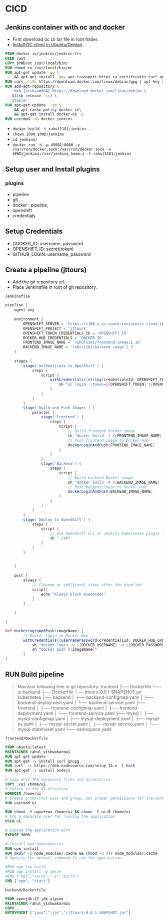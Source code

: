 # CICD
## Jenkins container with oc and docker
- First download oc cli tar file in root folder.
- [Install OC client in Ubuntu/Debian](https://gist.github.com/mehdihasan/3399998cba54bdec78deb9be4a002acb)
```Dockerfile
FROM docker.io/jenkins/jenkins:lts
USER root
COPY $PWD/oc /usr/local/bin/
RUN chmod +x /usr/local/bin/oc
RUN apt-get update -qq \
    && apt-get install -qqy apt-transport-https ca-certificates curl gnupg2 software-properties-common 
RUN curl -fsSL https://download.docker.com/linux/debian/gpg | apt-key add -
RUN add-apt-repository \
   "deb [arch=amd64] https://download.docker.com/linux/debian \
   $(lsb_release -cs) \
   stable"
RUN apt-get update  -qq \
    && apt-cache policy docker-ce\
    && apt-get install docker-ce -y
RUN usermod -aG docker jenkins
```
- `docker build -t rahul1181/jenkins .`
- `chown 1000 $PWD/jenkins`
- `cd jenkins/`
- `docker run -d -p 49001:8080 -v /var/run/docker.sock:/var/run/docker.sock -v $PWD/jenkins:/var/jenkins_home:z -t rahul1181/jenkins`


## Setup user and Install plugins
### plugins
- pipeline
- git
- docker : pipeline, 
- openshift
- credentials

## Setup Credentials
- DOCKER_ID: username, password
- OPENSHIFT_ID: secret(token)
- GITHUB_LOGIN: username, password

## Create a pipeline (jttours)
- Add the git repository url.
- Place Jenkinsfile in root of git repository.

`Jenkinsfile`
```groovy 
pipeline {
    agent any
 
    environment {
        OPENSHIFT_SERVER = 'https://c100-e.us-south.containers.cloud.ibm.com:30954'
        OPENSHIFT_PROJECT = 'jttours'
        OPENSHIFT_TOKEN_CREDENTIALS_ID = 'OPENSHIFT_ID'
        DOCKER_HUB_CREDENTIALS = 'DOCKER_ID'
        FRONTEND_IMAGE_NAME = 'rahul1181/frontend-image:1.16'
        BACKEND_IMAGE_NAME = 'rahul1181/backend-image:1.3'
    }
 
    stages {
        stage('Authenticate to OpenShift') {
            steps {
                script {
                    withCredentials([string(credentialsId: OPENSHIFT_TOKEN_CREDENTIALS_ID, variable: 'OPENSHIFT_TOKEN')]) {
                        sh "oc login --token=${OPENSHIFT_TOKEN} ${OPENSHIFT_SERVER}"
                    }
                }
            }
        }
        stage('Build and Push Images') {
            parallel {
                stage('Frontend') {
                    steps {
                        script {
                            // Build frontend Docker image
                            sh "docker build -t ${FRONTEND_IMAGE_NAME} ./frontend"
                            // Push frontend image to Docker Hub
                            dockerLoginAndPush(FRONTEND_IMAGE_NAME)
                        }
                    }
                }
                stage('Backend') {
                    steps {
                        script {
                            // Build backend Docker image
                            sh "docker build -t ${BACKEND_IMAGE_NAME} ./backend"
                            // Push backend image to Docker Hub
                            dockerLoginAndPush(BACKEND_IMAGE_NAME)
                        }
                    }
                }
            }
        }
        stage('Deploy to OpenShift') {
            steps {
                script {
                    // Use OpenShift CLI or Jenkins Kubernetes plugin to deploy
                    sh "./sh"
                }
            }
        }
 
        
    }
 
    post {
        always {
            // Cleanup or additional steps after the pipeline
            script{
                echo "Always block executed!"
            }
        }
    
    }

}

def dockerLoginAndPush(imageName) {
        // Docker login to Docker Hub
        withCredentials([usernamePassword(credentialsId: DOCKER_HUB_CREDENTIALS, usernameVariable: 'DOCKER_USERNAME', passwordVariable: 'DOCKER_PASSWORD')]) {
            sh "docker login -u ${DOCKER_USERNAME} -p ${DOCKER_PASSWORD}"
            sh "docker push ${imageName}"
        }
}

```

## RUN Build pipeline


> Maintain following tree in git repository:
> frontend
    ├── Dockerfile
    └── ui
> backend
    ├── Dockerfile
    └── jttours-0.0.1-SNAPSHOT.jar
>kubernetes
    ├── backend
    │   ├── backend-configmap.yaml
    │   ├── backend-deployment.yaml
    │   └── backend-service.yaml
    ├── frontend
    │   ├── frontend-configmap.yaml
    │   ├── frontend-deployment.yaml
    │   └── frontend-service.yaml
    ├── mysql
    │   ├── mysql-configmap.yaml
    │   ├── mysql-deployment.yaml
    │   ├── mysql-pv.yaml
    │   ├── mysql-secret.yaml
    │   ├── mysql-service.yaml
    │   └── mysql-statefulset.yaml
    └── namespace.yaml

`frontend/Dockerfile`
```Dockerfile
FROM ubuntu:latest
MAINTAINER rahul_vishwakarma1
RUN apt-get update
RUN apt-get -y install curl gnupg
RUN curl -sL https://deb.nodesource.com/setup_14.x  | bash -
RUN apt-get -y install nodejs

# Copy only the necessary files and directories
COPY ./ui /home/ui
# Switch to the UI directory
WORKDIR /home/ui
# Create a non-root user and group, set proper permissions for the working directory
RUN useradd ui

RUN chmod -R ugoa+rwx /home/ui && chown -R ui:0 /home/ui
# Use a separate user for running the application
USER ui

# Expose the application port
EXPOSE 3000

# Install npm dependencies
RUN npm install
RUN mkdir -p node_modules/.cache && chmod -R 777 node_modules/.cache
# Specify the default command to run the application

#RUN npm run build
#RUN npm install -g serve 
#CMD ["npx","serve","-s","build"]
CMD ["npm", "start"]
```
`backend/Dockerfile`
```Dockerfile
FROM openjdk:17-jdk-alpine
MAINTAINER rahul_vishwakarma1
COPY . .
ENTRYPOINT ["java","-jar","/jttours-0.0.1-SNAPSHOT.jar"]
```
